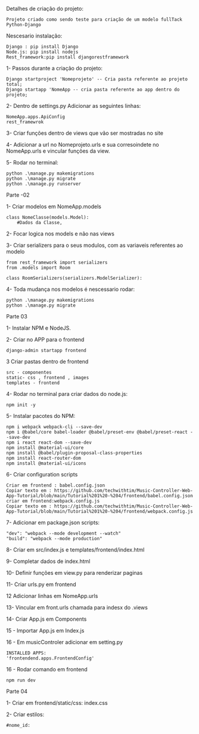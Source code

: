 Detalhes de criação do projeto:

	Projeto criado como sendo teste para criação de um modelo fullTack Python-Django
	
Nescesario instalação:
    
    Django : pip install Django
    Node.js: pip install nodejs
    Rest_framework:pip install djangorestframework 


1- Passos durante a criação do projeto:

	Django startproject 'Nomeprojeto' -- Cria pasta referente ao projeto total;
	Django startapp 'NomeApp -- cria pasta referente ao app dentro do projeto;

2- Dentro de settings.py Adicionar as seguintes linhas:

	NomeApp.apps.ApiConfig
	rest_framewrok

3- Criar funções dentro de views que vão ser mostradas no site

4- Adicionar a url no Nomeprojeto.urls e sua corresoindete no NomeApp.urls e vincular funções da view.

5- Rodar no terminal:

	python .\manage.py makemigrations
	python .\manage.py migrate
	python .\manage.py runserver

Parte -02

1- Criar modelos em NomeApp.models

	class NomeClasse(models.Model):
		#Dados da Classe,

2- Focar logica nos models e não nas views

3- Criar serializers para o seus modulos, com as variaveis referentes ao modelo 
    
    from rest_framework import serializers
    from .models import Room    
    
    class RoomSerializers(serializers.ModelSerializer):

4- Toda mudança nos modelos é nescessario rodar:

    python .\manage.py makemigrations
	python .\manage.py migrate

Parte 03

1- Instalar NPM e NodeJS.

2- Criar no APP para o frontend
    
    django-admin startapp frontend

3 Criar pastas dentro de frontend

    src - componentes
    static- css , frontend , images
    templates - frontend

4- Rodar no terminal para criar dados do node.js:
    
    npm init -y

5- Instalar pacotes do NPM:
    
    npm i webpack webpack-cli --save-dev
    npm i @babel/core babel-loader @babel/preset-env @babel/preset-react --save-dev
    npm i react react-dom --save-dev
    npm install @material-ui/core
    npm install @babel/plugin-proposal-class-properties
    npm install react-router-dom
    npm install @material-ui/icons

6- Criar configuration scripts

    Criar em frontend : babel.config.json 
    Copiar texto em : https://github.com/techwithtim/Music-Controller-Web-App-Tutorial/blob/main/Tutorial%201%20-%204/frontend/babel.config.json
    criar em frontend:webpack.config.js
    Copiar texto em : https://github.com/techwithtim/Music-Controller-Web-App-Tutorial/blob/main/Tutorial%201%20-%204/frontend/webpack.config.js

7- Adicionar em package.json scripts:
    
    "dev": "webpack --mode development --watch"
    "build": "webpack --mode production"

8- Criar em src/index.js e templates/frontend/index.html

9- Completar dados de index.html

10- Definir funções em view.py para renderizar paginas

11- Criar urls.py em frontend

12 Adicionar linhas em NomeApp.urls

13- Vincular em front.urls  chamada para indesx do .views

14- Criar App.js em Components

15 - Importar App.js em Index.js

16 - Em musicControler adicionar em setting.py

    INSTALLED APPS: 
    'frontendend.apps.FrontendConfig'

16 - Rodar comando em frontend
    
    npm run dev

Parte 04

1- Criar em frontend/static/css: index.css

2- Criar estilos:
        
    #nome_id:
